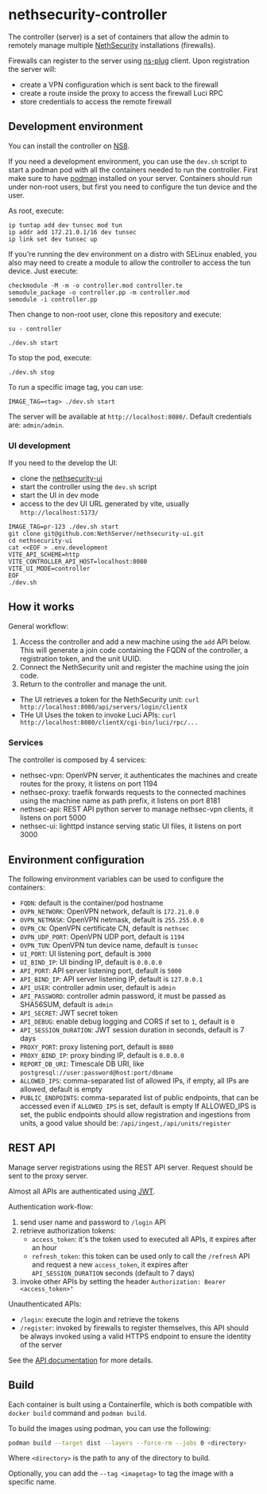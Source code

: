 # nethsecurity-controller

The controller (server) is a set of containers that allow the admin to remotely manage multiple [NethSecurity](https://github.com/NethServer/nethsecurity) installations (firewalls).

Firewalls can register to the server using [ns-plug](https://github.com/NethServer/nethsecurity/tree/master/packages/ns-plug) client. Upon registration the server will:
- create a VPN configuration which is sent back to the firewall
- create a route inside the proxy to access the firewall Luci RPC
- store credentials to access the remote firewall

## Development environment

You can install the controller on [NS8](https://github.com/NethServer/ns8-nethsecurity-controller#install).

If you need a development environment, you can use the `dev.sh` script to start a podman pod with all the containers needed to run the controller.
First make sure to have [podman](https://podman.io/) installed on your server.
Containers should run under non-root users, but first you need to configure the tun device and the user.

As root, execute:
```
ip tuntap add dev tunsec mod tun
ip addr add 172.21.0.1/16 dev tunsec
ip link set dev tunsec up
```

If you're running the dev environment on a distro with SELinux enabled, you also may need to create a module to allow the controller to access the tun device.
Just execute:
```
checkmodule -M -m -o controller.mod controller.te
semodule_package -o controller.pp -m controller.mod
semodule -i controller.pp
```

Then change to non-root user, clone this repository and execute:
```
su - controller

./dev.sh start
```

To stop the pod, execute:
```
./dev.sh stop
```

To run a specific image tag, you can use:
```
IMAGE_TAG=<tag> ./dev.sh start
```

The server will be available at `http://localhost:8080/`.
Default credentials are: `admin/admin`.

### UI development

If you need to the develop the UI:

- clone the [nethsecurity-ui](https://github.com/nethserver/nethsecurity-ui)
- start the controller using the `dev.sh` script
- start the UI in dev mode
- access to the dev UI URL generated by vite, usually `http://localhost:5173/`
```
IMAGE_TAG=pr-123 ./dev.sh start
git clone git@github.com:NethServer/nethsecurity-ui.git
cd nethsecurity-ui
cat <<EOF > .env.development
VITE_API_SCHEME=http
VITE_CONTROLLER_API_HOST=localhost:8080
VITE_UI_MODE=controller
EOF
./dev.sh
```

## How it works

General workflow:

1. Access the controller and add a new machine using the `add` API below. This will generate a join code containing the FQDN of the controller, a registration token, and the unit UUID.
2. Connect the NethSecurity unit and register the machine using the join code.
3. Return to the controller and manage the unit.
  - The UI retrieves a token for the NethSecurity unit: `curl http://localhost:8080/api/servers/login/clientX`
  - THe UI Uses the token to invoke Luci APIs: `curl http://localhost:8080/clientX/cgi-bin/luci/rpc/...`


### Services

The controller is composed by 4 services:
- nethsec-vpn: OpenVPN server, it authenticates the machines and create routes for the proxy, it listens on port 1194
- nethsec-proxy: traefik forwards requests to the connected machines using the machine name as path prefix, it listens on port 8181
- nethsec-api: REST API python server to manage nethsec-vpn clients, it listens on port 5000
- nethsec-ui: lighttpd instance serving static UI files, it listens on port 3000

## Environment configuration

The following environment variables can be used to configure the containers:

- `FQDN`: default is the container/pod hostname
- `OVPN_NETWORK`: OpenVPN network, default is `172.21.0.0`
- `OVPN_NETMASK`: OpenVPN netmask, default is `255.255.0.0`
- `OVPN_CN`: OpenVPN certificate CN, default is `nethsec`
- `OVPN_UDP_PORT`: OpenVPN UDP port, default is `1194`
- `OVPN_TUN`: OpenVPN tun device name, default is `tunsec`
- `UI_PORT`: UI listening port, default is `3000`
- `UI_BIND_IP`: UI binding IP, default is `0.0.0.0`
- `API_PORT`: API server listening port, default is `5000`
- `API_BIND_IP`: API server listening IP, default is `127.0.0.1`
- `API_USER`: controller admin user, default is `admin`
- `API_PASSWORD`: controller admin password, it must be passed as SHA56SUM, default is `admin`
- `API_SECRET`: JWT secret token
- `API_DEBUG`: enable debug logging and CORS if set to `1`, default is `0`
- `API_SESSION_DURATION`: JWT session duration in seconds, default is 7 days
- `PROXY_PORT`: proxy listening port, default is `8080`
- `PROXY_BIND_IP`: proxy binding IP, default is `0.0.0.0`
- `REPORT_DB_URI`: Timescale DB URI, like `postgresql://user:password@host:port/dbname`
- `ALLOWED_IPS`: comma-separated list of allowed IPs, if empty, all IPs are allowed, default is empty
- `PUBLIC_ENDPOINTS`: comma-separated list of public endpoints, that can be accessed even if `ALLOWED_IPS` is set, default is empty
   If ALLOWED_IPS is set, the public endpoints should allow registration and ingestions from units, a good value should be: `/api/ingest,/api/units/register`

## REST API

Manage server registrations using the REST API server.
Request should be sent to the proxy server.

Almost all APIs are authenticated using [JWT](https://flask-jwt-extended.readthedocs.io/en/stable/).

Authentication work-flow:

1. send user name and password to `/login` API
2. retrieve authorization tokens:
   - `access_token`: it's the token used to executed all APIs, it expires after an hour
   - `refresh_token`: this token can be used only to call the `/refresh` API and request a new `access_token`, it expires after `API_SESSION_DURATION` seconds (default to 7 days) 
3. invoke other APIs by setting the header `Authorization: Bearer <access_token>"`

Unauthenticated APIs:

- `/login`: execute the login and retrieve the tokens
- `/register`: invoked by firewalls to register themselves, this API should be always invoked using a valid HTTPS endpoint to
  ensure the identity of the server

See the [API documentation](api/README.md) for more details.

## Build

Each container is built using a Containerfile, which is both compatible with `docker build` command and `podman build`.

To build the images using podman, you can use the following:

```bash
podman build --target dist --layers --force-rm --jobs 0 <directory>
```

Where `<directory>` is the path to any of the directory to build.

Optionally, you can add the `--tag <imagetag>` to tag the image with a specific name.

